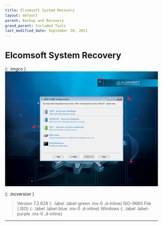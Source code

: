 ```yaml
---
title: Elcomsoft System Recovery
layout: default
parent: Backup and Recovery
grand_parent: Included Tools
last_modified_date: September 28, 2021
---
```


# Elcomsoft System Recovery

{: .imgco }
![](/assets/screens/esr.png)

{: .incversion }
> Version 7.2.628
> {: .label .label-green .mx-0 .d-inline}
> ISO-9660 File (.ISO)
> {: .label .label-blue .mx-0 .d-inline}
> Windows
> {: .label .label-purple .mx-0 .d-inline}

---

